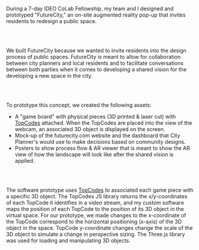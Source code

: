 During a 7-day IDEO CoLab Fellowship, my team and I designed and prototyped "FutureCity," an on-site augmented reality pop-up that invites residents to redesign a public space.

<br /><br />

We built FutureCity because we wanted to invite residents into the design process of public spaces. FutureCity is meant to allow for collaboration between city planners and local residents and to facilitate conversations between both parties when it comes to developing a shared vision for the developing a new space in the city. 

<br /><br />

To prototype this concept, we created the following assets:
- A "game board" with physical pieces (3D printed & laser cut) with [TopCodes](https://github.com/TIDAL-Lab/TopCodes) attached. When the TopCodes are placed into the view of the webcam, an associated 3D object is displayed on the screen.
- Mock-up of the futurecity.com website and the dashboard that City Planner's would use to make decisions based on community designs.
- Posters to show process flow & AR viewer that is meant to show the AR view of how the landscape will look like after the shared vision is applied.

<br /><br />

The software prototype uses [TopCodes](https://github.com/TIDAL-Lab/TopCodes) to associated each game piece with a specific 3D object. The TopCodes JS library returns the x/y-coordinates of each TopCode it identifies in a video stream, and my custom software maps the position of each TopCode to the position of its 3D object in the virtual space. For our prototype, we made changes to the x-coordinate of the TopCode correspond to the horizontal positioning (x-axis) of the 3D object in the space. TopCode y-coordinate changes change the scale of the 3D object to simulate a change in perspective sizing. The Three.js library was used for loading and manipulating 3D objects.
